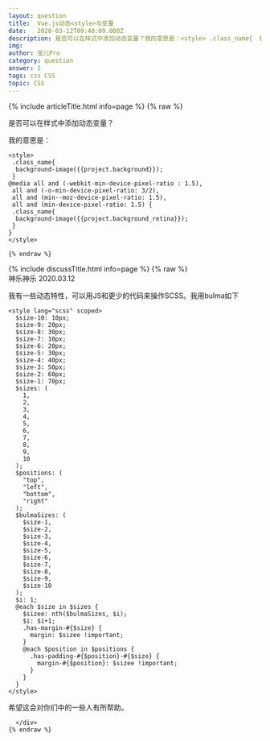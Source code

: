 ```yaml
---
layout: question
title:  Vue.js动态<style>与变量
date:   2020-03-12T09:40:09.000Z
description: 是否可以在样式中添加动态变量？我的意思是：<style> .class_name{  background-image({{project.b...
img: 
author: 宝儿Pro
category: question
answer: 1
tags: css CSS
topic: CSS
---
```

<div class="article-root">
  <div class="article">
    {% include articleTitle.html info=page %}
    {% raw %}
    <div class="article-content"><p><font style="vertical-align: inherit;"><font style="vertical-align: inherit;">是否可以在样式中添加动态变量？</font></font></p>

<p><font style="vertical-align: inherit;"><font style="vertical-align: inherit;">我的意思是：</font></font></p>

<pre><code>&lt;style&gt;<font></font>
 .class_name{<font></font>
  background-image({{project.background}});<font></font>
 }<font></font>
@media all and (-webkit-min-device-pixel-ratio : 1.5),<font></font>
 all and (-o-min-device-pixel-ratio: 3/2),<font></font>
 all and (min--moz-device-pixel-ratio: 1.5),<font></font>
 all and (min-device-pixel-ratio: 1.5) {<font></font>
 .class_name{<font></font>
  background-image({{project.background_retina}});<font></font>
 } <font></font>
}<font></font>
&lt;/style&gt;<font></font>
</code></pre></div>
    {% endraw %}
  </div>

  <div class="discuss-wrapper">
    {% include discussTitle.html info=page %}
    {% raw %}
    <div class="discuss-item">
        <div class="discuss-parent">
          <div class="discuss-meta">
            <span class="discuss-user">神乐神乐</span>
            <span class="discuss-time">2020.03.12</span>
          </div>
          <div class="discuss-comment"><p><font style="vertical-align: inherit;"><font style="vertical-align: inherit;">我有一些动态特性，可以用JS和更少的代码来操作SCSS。</font><font style="vertical-align: inherit;">我用bulma如下</font></font></p>

<pre><code>&lt;style lang="scss" scoped&gt;<font></font>
  $size-10: 10px;<font></font>
  $size-9: 20px;<font></font>
  $size-8: 30px;<font></font>
  $size-7: 10px;<font></font>
  $size-6: 20px;<font></font>
  $size-5: 30px;<font></font>
  $size-4: 40px;<font></font>
  $size-3: 50px;<font></font>
  $size-2: 60px;<font></font>
  $size-1: 70px;<font></font>
  $sizes: (<font></font>
    1,<font></font>
    2,<font></font>
    3,<font></font>
    4,<font></font>
    5,<font></font>
    6,<font></font>
    7,<font></font>
    8,<font></font>
    9,<font></font>
    10<font></font>
  );<font></font>
  $positions: (<font></font>
    "top",<font></font>
    "left",<font></font>
    "bottom",<font></font>
    "right"<font></font>
  );<font></font>
  $bulmaSizes: (<font></font>
    $size-1,<font></font>
    $size-2,<font></font>
    $size-3,<font></font>
    $size-4,<font></font>
    $size-5,<font></font>
    $size-6,<font></font>
    $size-7,<font></font>
    $size-8,<font></font>
    $size-9,<font></font>
    $size-10<font></font>
  );<font></font>
  $i: 1;<font></font>
  @each $size in $sizes {<font></font>
    $sizee: nth($bulmaSizes, $i);<font></font>
    $i: $i+1;<font></font>
    .has-margin-#{$size} {<font></font>
      margin: $sizee !important;<font></font>
    }<font></font>
    @each $position in $positions {<font></font>
      .has-padding-#{$position}-#{$size} {<font></font>
        margin-#{$position}: $sizee !important;<font></font>
      }<font></font>
    }<font></font>
  }<font></font>
&lt;/style&gt;<font></font>
</code></pre>

<p><font style="vertical-align: inherit;"><font style="vertical-align: inherit;">希望这会对你们中的一些人有所帮助。</font></font></p></div>
        </div>
        
      </div>
    {% endraw %}
  </div>
<div>
